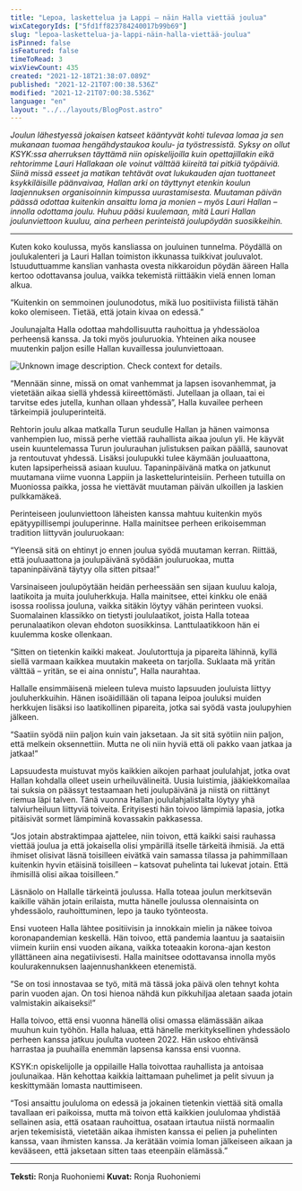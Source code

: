 ```yaml
---
title: "Lepoa, laskettelua ja Lappi – näin Halla viettää joulua"
wixCategoryIds: ["5fd1ff823784240017b99b69"]
slug: "lepoa-laskettelua-ja-lappi-näin-halla-viettää-joulua"
isPinned: false
isFeatured: false
timeToRead: 3
wixViewCount: 435
created: "2021-12-18T21:38:07.089Z"
published: "2021-12-21T07:00:38.536Z"
modified: "2021-12-21T07:00:38.536Z"
language: "en"
layout: "../../layouts/BlogPost.astro"
---
```


*Joulun lähestyessä jokaisen katseet kääntyvät kohti tulevaa lomaa ja sen mukanaan tuomaa hengähdystaukoa koulu- ja työstressistä. Syksy on ollut KSYK:ssa aherruksen täyttämä niin opiskelijoilla kuin opettajillakin eikä rehtorimme Lauri Hallakaan ole voinut välttää kiireitä tai pitkiä työpäiviä. Siinä missä esseet ja matikan tehtävät ovat lukukauden ajan tuottaneet ksykkiläisille päänvaivaa, Hallan arki on täyttynyt etenkin koulun laajennuksen organisoinnin kimpussa uurastamisesta. Muutaman päivän päässä odottaa kuitenkin ansaittu loma ja monien – myös Lauri Hallan – innolla odottama joulu. Huhuu pääsi kuulemaan, mitä Lauri Hallan joulunviettoon kuuluu, aina perheen perinteistä joulupöydän suosikkeihin.*

---

Kuten koko koulussa, myös kansliassa on jouluinen tunnelma. Pöydällä on joulukalenteri ja Lauri Hallan toimiston ikkunassa tuikkivat jouluvalot. Istuuduttuamme kanslian vanhasta ovesta nikkaroidun pöydän ääreen Halla kertoo odottavansa joulua, vaikka tekemistä riittääkin vielä ennen loman alkua.&nbsp;

“Kuitenkin on semmoinen joulunodotus, mikä luo positiivista fiilistä tähän koko olemiseen. Tietää, että jotain kivaa on edessä.”

Joulunajalta Halla odottaa mahdollisuutta rauhoittua ja yhdessäoloa perheensä kanssa. Ja toki myös jouluruokia. Yhteinen aika nousee muutenkin paljon esille Hallan kuvaillessa joulunviettoaan.


![Unknown image description. Check context for details.](https://static.wixstatic.com/media/abd5f5_507ac65626424880ba0cf5d9f082afdd~mv2.jpg) <!-- Original name: 2_jouluspessu_hallanjoulu.jpg -->


“Mennään sinne, missä on omat vanhemmat ja lapsen isovanhemmat, ja vietetään aikaa siellä yhdessä kiireettömästi. Jutellaan ja ollaan, tai ei tarvitse edes jutella, kunhan ollaan yhdessä”, Halla kuvailee perheen tärkeimpiä jouluperinteitä.

Rehtorin joulu alkaa matkalla Turun seudulle Hallan ja hänen vaimonsa vanhempien luo, missä perhe viettää rauhallista aikaa joulun yli. He käyvät usein kuuntelemassa Turun joulurauhan julistuksen paikan päällä, saunovat ja rentoutuvat yhdessä. Lisäksi joulupukki tulee käymään jouluaattona, kuten lapsiperheissä asiaan kuuluu. Tapaninpäivänä matka on jatkunut muutamana viime vuonna Lappiin ja laskettelurinteisiin. Perheen tutuilla on Muoniossa paikka, jossa he viettävät muutaman päivän ulkoillen ja laskien pulkkamäkeä.&nbsp;

Perinteiseen joulunviettoon läheisten kanssa mahtuu kuitenkin myös epätyypillisempi jouluperinne. Halla mainitsee perheen erikoisemman tradition liittyvän jouluruokaan:

“Yleensä sitä on ehtinyt jo ennen joulua syödä muutaman kerran. Riittää, että jouluaattona ja joulupäivänä syödään jouluruokaa, mutta tapaninpäivänä täytyy olla sitten pitsaa!”

Varsinaiseen joulupöytään heidän perheessään sen sijaan kuuluu kaloja, laatikoita ja muita jouluherkkuja. Halla mainitsee, ettei kinkku ole enää isossa roolissa jouluna, vaikka sitäkin löytyy vähän perinteen vuoksi. Suomalainen klassikko on tietysti joululaatikot, joista Halla toteaa perunalaatikon olevan ehdoton suosikkinsa. Lanttulaatikkoon hän ei kuulemma koske ollenkaan.

“Sitten on tietenkin kaikki makeat. Joulutorttuja ja pipareita lähinnä, kyllä siellä varmaan kaikkea muutakin makeeta on tarjolla. Suklaata mä yritän välttää – yritän, se ei aina onnistu”, Halla naurahtaa.

Hallalle ensimmäisenä mieleen tuleva muisto lapsuuden jouluista liittyy jouluherkkuihin. Hänen isoäidillään oli tapana leipoa jouluksi muiden herkkujen lisäksi iso laatikollinen pipareita, jotka sai syödä vasta joulupyhien jälkeen.

“Saatiin syödä niin paljon kuin vain jaksetaan. Ja sit sitä syötiin niin paljon, että melkein oksennettiin. Mutta ne oli niin hyviä että oli pakko vaan jatkaa ja jatkaa!”&nbsp;

Lapsuudesta muistuvat myös kaikkien aikojen parhaat joululahjat, jotka ovat Hallan kohdalla olleet usein urheiluvälineitä. Uusia luistimia, jääkiekkomailaa tai suksia on päässyt testaamaan heti joulupäivänä ja niistä on riittänyt riemua läpi talven. Tänä vuonna Hallan joululahjalistalta löytyy yhä talviurheiluun liittyviä toiveita. Erityisesti hän toivoo lämpimiä lapasia, jotka pitäisivät sormet lämpiminä kovassakin pakkasessa.&nbsp;

“Jos jotain abstraktimpaa ajattelee, niin toivon, että kaikki saisi rauhassa viettää joulua ja että jokaisella olisi ympärillä itselle tärkeitä ihmisiä. Ja että ihmiset olisivat läsnä toisilleen eivätkä vain samassa tilassa ja pahimmillaan kuitenkin hyvin etäisinä toisilleen – katsovat puhelinta tai lukevat jotain. Että ihmisillä olisi aikaa toisilleen.”

Läsnäolo on Hallalle tärkeintä joulussa. Halla toteaa joulun merkitsevän kaikille vähän jotain erilaista, mutta hänelle joulussa olennaisinta on yhdessäolo, rauhoittuminen, lepo ja tauko työnteosta.&nbsp;

Ensi vuoteen Halla lähtee positiivisin ja innokkain mielin ja näkee toivoa koronapandemian keskellä. Hän toivoo, että pandemia laantuu ja saataisiin viimein kuriin ensi vuoden aikana, vaikka toteaakin korona-ajan keston yllättäneen aina negatiivisesti. Halla mainitsee odottavansa innolla myös koulurakennuksen laajennushankkeen etenemistä.

“Se on tosi innostavaa se työ, mitä mä tässä joka päivä olen tehnyt kohta parin vuoden ajan. On tosi hienoa nähdä kun pikkuhiljaa aletaan saada jotain valmistakin aikaiseksi!”

Halla toivoo, että ensi vuonna hänellä olisi omassa elämässään aikaa muuhun kuin työhön. Halla haluaa, että hänelle merkityksellinen yhdessäolo perheen kanssa jatkuu joululta vuoteen 2022. Hän uskoo ehtivänsä harrastaa ja puuhailla enemmän lapsensa kanssa ensi vuonna.

KSYK:n opiskelijolle ja oppilaille Halla toivottaa rauhallista ja antoisaa joulunaikaa. Hän kehottaa kaikkia laittamaan puhelimet ja pelit sivuun ja keskittymään lomasta nauttimiseen.&nbsp;

“Tosi ansaittu joululoma on edessä ja jokainen tietenkin viettää sitä omalla tavallaan eri paikoissa, mutta mä toivon että kaikkien joululomaa yhdistää sellainen asia, että osataan rauhoittua, osataan irtautua niistä normaalin arjen tekemisistä, vietetään aikaa ihmisten kanssa ei pelien ja puhelinten kanssa, vaan ihmisten kanssa. Ja kerätään voimia loman jälkeiseen aikaan ja kevääseen, että jaksetaan sitten taas eteenpäin elämässä.”


---


**Teksti:** Ronja Ruohoniemi
**Kuvat:** Ronja Ruohoniemi


